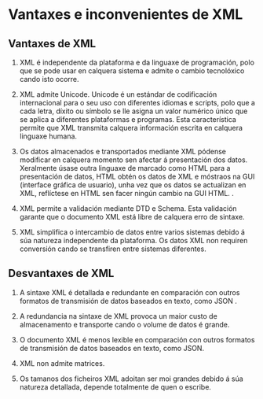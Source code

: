 # Vantaxes e inconvenientes de XML

## Vantaxes de XML
1. XML é independente da plataforma e da linguaxe de programación, polo que se pode usar en calquera sistema e admite o cambio tecnolóxico cando isto ocorre.

2. XML admite Unicode. Unicode é un estándar de codificación internacional para o seu uso con diferentes idiomas e scripts, polo que a cada letra, díxito ou símbolo se lle asigna un valor numérico único que se aplica a diferentes plataformas e programas. Esta característica permite que XML transmita calquera información escrita en calquera linguaxe humana.

3. Os datos almacenados e transportados mediante XML pódense modificar en calquera momento sen afectar á presentación dos datos. Xeralmente úsase outra linguaxe de marcado como HTML para a presentación de datos, HTML obtén os datos de XML e móstraos na GUI (interface gráfica de usuario), unha vez que os datos se actualizan en XML, reflíctese en HTML sen facer ningún cambio na GUI HTML. .

4. XML permite a validación mediante DTD e Schema. Esta validación garante que o documento XML está libre de calquera erro de sintaxe.

5. XML simplifica o intercambio de datos entre varios sistemas debido á súa natureza independente da plataforma. Os datos XML non requiren conversión cando se transfiren entre sistemas diferentes.

## Desvantaxes de XML
1. A sintaxe XML é detallada e redundante en comparación con outros formatos de transmisión de datos baseados en texto, como JSON .

2. A redundancia na sintaxe de XML provoca un maior custo de almacenamento e transporte cando o volume de datos é grande.

3. O documento XML é menos lexible en comparación con outros formatos de transmisión de datos baseados en texto, como JSON.

4. XML non admite matrices.

5. Os tamanos dos ficheiros XML adoitan ser moi grandes debido á súa natureza detallada, depende totalmente de quen o escribe.
